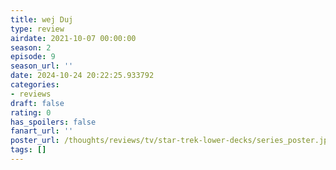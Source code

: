 ```yaml
---
title: wej Duj
type: review
airdate: 2021-10-07 00:00:00
season: 2
episode: 9
season_url: ''
date: 2024-10-24 20:22:25.933792
categories:
- reviews
draft: false
rating: 0
has_spoilers: false
fanart_url: ''
poster_url: /thoughts/reviews/tv/star-trek-lower-decks/series_poster.jpg
tags: []
---
```


